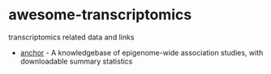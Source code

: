# awesome-transcriptomics
transcriptomics related data and links

- [anchor](http://bigd.big.ac.cn/ewas/index) - A knowledgebase of epigenome-wide association studies, with downloadable summary statistics
